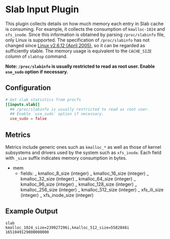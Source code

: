 # Slab Input Plugin

This plugin collects details on how much memory each entry in Slab cache is
consuming. For example, it collects the consumption of `kmalloc-1024` and
`xfs_inode`. Since this information is obtained by parsing `/proc/slabinfo`
file, only Linux is supported. The specification of `/proc/slabinfo` has
not changed since [Linux v2.6.12 (April 2005)](https://github.com/torvalds/linux/blob/1da177e4/mm/slab.c#L2848-L2861),
so it can be regarded as sufficiently stable. The memory usage is
equivalent to the `CACHE_SIZE` column of `slabtop` command.

**Note: `/proc/slabinfo` is usually restricted to read as root user. Enable `use_sudo` option if necessary.**

## Configuration

```toml
# Get slab statistics from procfs
[[inputs.slab]]
  ## /proc/slabinfo is usually restricted to read as root user.
  ## Enable `use_sudo` option if necessary.
  use_sudo = false
```

## Metrics

Metrics include generic ones such as `kmalloc_*` as well as those of kernel
subsystems and drivers used by the system such as `xfs_inode`.
Each field with `_size` suffix indicates memory consumption in bytes.

- mem
  - fields:
    _ kmalloc_8_size (integer)
    _ kmalloc_16_size (integer)
    _ kmalloc_32_size (integer)
    _ kmalloc_64_size (integer)
    _ kmalloc_96_size (integer)
    _ kmalloc_128_size (integer)
    _ kmalloc_256_size (integer)
    _ kmalloc_512_size (integer)
    _ xfs_ili_size (integer)
    _ xfs_inode_size (integer)

## Example Output

```shel
slab
kmalloc_1024_size=239927296i,kmalloc_512_size=5582848i 1651049129000000000
```

